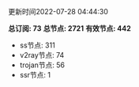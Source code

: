 更新时间2022-07-28 04:44:30

**总订阅: 73**
**总节点: 2721**
**有效节点: 442**
- ss节点: 311
- v2ray节点: 74
- trojan节点: 56
- ssr节点: 1
